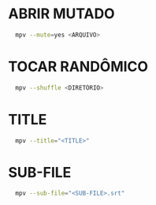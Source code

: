 # ABRIR MUTADO 
```sh
  mpv --mute=yes <ARQUIVO>
```

# TOCAR RANDÔMICO
```sh
  mpv --shuffle <DIRETÓRIO>
```

# TITLE
```sh
  mpv --title="<TITLE>"
```

# SUB-FILE
```sh
  mpv --sub-file="<SUB-FILE>.srt"
```
